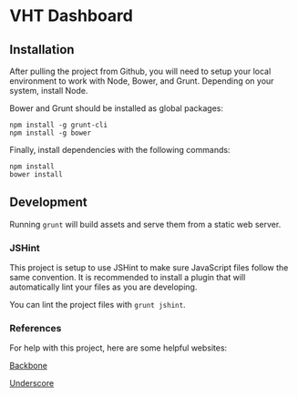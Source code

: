 # VHT Dashboard

## Installation

After pulling the project from Github, you will need to setup your local
environment to work with Node, Bower, and Grunt. Depending on your system,
install Node.

Bower and Grunt should be installed as global packages:

    npm install -g grunt-cli
    npm install -g bower

Finally, install dependencies with the following commands:

    npm install
    bower install


## Development

Running `grunt` will build assets and serve them from a static web server.


### JSHint

This project is setup to use JSHint to make sure JavaScript files follow the
same convention. It is recommended to install a plugin that will automatically
lint your files as you are developing.

You can lint the project files with `grunt jshint`.


### References

For help with this project, here are some helpful websites:

[Backbone](http://backbonejs.org/)

[Underscore](http://underscorejs.org/)
